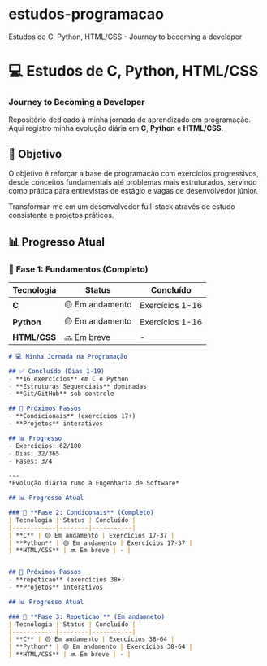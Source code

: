 # estudos-programacao
Estudos de C, Python, HTML/CSS  - Journey to becoming a developer

# 💻 Estudos de C, Python, HTML/CSS 
### Journey to Becoming a Developer

Repositório dedicado à minha jornada de aprendizado em programação. Aqui registro minha evolução diária em **C**, **Python** e **HTML/CSS**.

## 🎯 Objetivo
O objetivo é reforçar a base de programação com exercícios progressivos, desde conceitos fundamentais até problemas mais estruturados, servindo como prática para entrevistas de estágio e vagas de desenvolvedor júnior.

Transformar-me em um desenvolvedor full-stack através de estudo consistente e projetos práticos.

## 📊 Progresso Atual

### 🌱 **Fase 1: Fundamentos** (Completo)
| Tecnologia | Status | Concluído |
|------------|--------|-----------|
| **C** | 🟡 Em andamento | Exercícios 1-16 |
| **Python** | 🟡 Em andamento | Exercícios 1-16 |
| **HTML/CSS** | 🔜 Em breve | - |

```markdown
# 💻 Minha Jornada na Programação

## ✅ Concluído (Dias 1-19)
- **16 exercícios** em C e Python
- **Estruturas Sequenciais** dominadas
- **Git/GitHub** sob controle

## 🚀 Próximos Passos
- **Condicionais** (exercícios 17+)
- **Projetos** interativos

## 📊 Progresso
- Exercícios: 62/100
- Dias: 32/365
- Fases: 3/4

---
*Evolução diária rumo à Engenharia de Software*

## 📊 Progresso Atual

### 🌱 **Fase 2: Condiconais** (Completo)
| Tecnologia | Status | Concluído |
|------------|--------|-----------|
| **C** | 🟡 Em andamento | Exercícios 17-37 |
| **Python** | 🟡 Em andamento | Exercícios 17-37 |
| **HTML/CSS** | 🔜 Em breve | - |


## 🚀 Próximos Passos
- **repeticao** (exercícios 38+)
- **Projetos** interativos

## 📊 Progresso Atual

### 🌱 **Fase 3: Repeticao ** (Em andamneto)
| Tecnologia | Status | Concluído |
|------------|--------|-----------|
| **C** | 🟡 Em andamento | Exercícios 38-64 |
| **Python** | 🟡 Em andamento | Exercícios 38-64 |
| **HTML/CSS** | 🔜 Em breve | - |